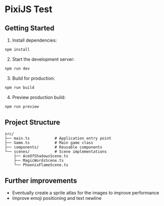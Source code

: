 # PixiJS Test

## Getting Started

1. Install dependencies:
```bash
npm install
```

2. Start the development server:
```bash
npm run dev
```

3. Build for production:
```bash
npm run build
```

4. Preview production build:
```bash
npm run preview
```

## Project Structure

```
src/
├── main.ts           # Application entry point
├── Game.ts           # Main game class
├── components/       # Reusable components
└── scenes/           # Scene implementations
    ├── AceOfShadowsScene.ts
    ├── MagicWordsScene.ts
    └── PhoenixFlameScene.ts
```

## Further improvements

- Eventually create a sprite atlas for the images to improve performance
- Improve emoji positioning and text newline 